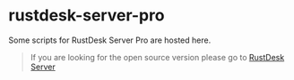 # rustdesk-server-pro
Some scripts for RustDesk Server Pro are hosted here.

> If you are looking for the open source version please go to [RustDesk Server](https://github.com/rustdesk/rustdesk-server)
